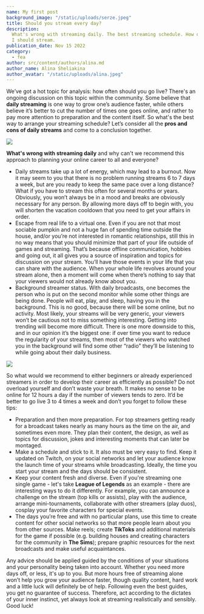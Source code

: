 ```yaml
---
name: My first post
background_image: "/static/uploads/serze.jpeg"
title: Should you stream every day?
description:
  What's wrong with streaming daily. The best streaming schedule. How often
  I should stream.
publication_date: Nov 15 2022
category:
  - fea
author: src/content/authors/alina.md
author_name: Alina Sheliakina
author_avatar: "/static/uploads/alina.jpeg"
---
```


We’ve got a hot topic for analysis: how often should you go live? There's an ongoing discussion on this topic within the community. Some believe that **daily streaming** is one way to grow one’s audience faster, while others believe it’s better to cut the number of times one goes online, and rather to pay more attention to preparation and the content itself. So what's the best way to arrange your streaming schedule? Let’s consider all the **pros and cons of daily streams** and come to a conclusion together.

![](https://organization.gg/blog/content/images/size/w1600/2022/08/Pastel-Abstract-Shapes-Class-Schedule.png)

**What's wrong with streaming daily** and why can't we recommend this approach to planning your online career to all and everyone?

- Daily streams take up a lot of energy, which may lead to a burnout. Now it may seem to you that there is no problem running streams 6 to 7 days a week, but are you ready to keep the same pace over a long distance? What if you have to stream this often for several months or years. Obviously, you won’t always be in a mood and breaks are obviously necessary for any person. By allowing more days off to begin with, you will shorten the vacation cooldown that you need to get your affairs in order.
- Escape from real life to a virtual one. Even if you are not that most sociable pumpkin and not a huge fan of spending time outside the house, and/or you’re not interested in romantic relationships, still this in no way means that you should minimize that part of your life outside of games and streaming. That’s because offline communication, hobbies and going out, it all gives you a source of inspiration and topics for discussion on your stream. You’ll have those events in your life that you can share with the audience. When your whole life revolves around your stream alone, then a moment will come when there’s nothing to say that your viewers would not already know about you.
- Background streamer status. With daily broadcasts, one becomes the person who is put on the second monitor while some other things are being done. People will eat, play, and sleep, having you in the background. This is no good, because there will be some online, but no activity. Most likely, your streams will be very generic, your viewers won’t be cautious not to miss something interesting. Getting into trending will become more difficult. There is one more downside to this, and in our opinion it’s the biggest one: if over time you want to reduce the regularity of your streams, then most of the viewers who watched you in the background will find some other “radio” they’ll be listening to while going about their daily business.

![](https://organization.gg/blog/content/images/2022/08/Etm4Sb8VcAMqYix.jpg)

So what would we recommend to either beginners or already experienced streamers in order to develop their career as efficiently as possible? Do not overload yourself and don’t waste your breath. It makes no sense to be online for 12 hours a day if the number of viewers tends to zero. It’d be better to go live 3 to 4 times a week and don’t you forget to follow these tips:

- Preparation and then more preparation. For top streamers getting ready for a broadcast takes nearly as many hours as the time on the air, and sometimes even more. They plan their content, the design, as well as topics for discussion, jokes and interesting moments that can later be montaged.
- Make a schedule and stick to it. It also must be very easy to find. Keep it updated on Twitch, on your social networks and let your audience know the launch time of your streams while broadcasting. Ideally, the time you start your stream and the days should be consistent.
- Keep your content fresh and diverse. Even if you're streaming one single game - let's take **League of Legends** as an example - there are interesting ways to do it differently. For example, you can announce a challenge on the stream (top kills or assists), play with the audience, arrange mini-tournaments, collaborate with other streamers (play duos), cosplay your favorite characters for special events.
- The days you’re free and with no particular plans, use this time to create content for other social networks so that more people learn about you from other sources. Make reels; create **TikToks** and additional materials for the game if possible (e.g. building houses and creating characters for the community in **The Sims**); prepare graphic resources for the next broadcasts and make useful acquaintances.

Any advice should be applied guided by the conditions of your situations and your personality being taken into account. Whether you need more days off, or less, it's up to you. But more hours free of streaming alone won’t help you grow your audience faster, though quality content, hard work and a little luck will definitely be of help. Following even the best guides, you get no guarantee of success. Therefore, act according to the dictates of your inner instinct, yet always look at streaming realistically and sensibly. Good luck!
